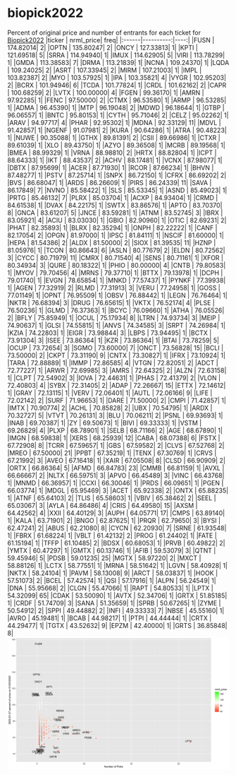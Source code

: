 # biopick2022
Percent of original price and number of entrants for each ticket for [Biopick2022](https://twitter.com/hashtag/Biopick2022)
|ticker | nrml_price| freq|
|:------|----------:|----:|
|FUSN   |  174.82014|    2|
|OPTN   |  135.80247|    2|
|ONCY   |  127.33813|    1|
|KPTI   |  121.69518|    5|
|SRRA   |  114.94940|    1|
|IMUX   |  114.62905|    5|
|VIRI   |  113.78299|    1|
|GMDA   |  113.38583|    7|
|DRMA   |  113.21839|    1|
|NCNA   |  109.24370|    1|
|LQDA   |  109.24025|    2|
|ASRT   |  107.33945|    2|
|MIRM   |  107.21003|    1|
|IMPL   |  103.82387|    2|
|MYO    |  103.57925|    1|
|IPA    |  103.35821|    4|
|VYGR   |  102.95203|    2|
|BCRX   |  101.94946|    6|
|TCDA   |  101.77824|    1|
|CRDL   |  101.62162|    2|
|CAPR   |  100.68259|    2|
|LVTX   |  100.00000|    4|
|FGEN   |   99.36170|    1|
|AMRN   |   97.92285|    1|
|FENC   |   97.50000|    2|
|CTMX   |   96.53580|    1|
|ARMP   |   96.53285|    1|
|ADMA   |   96.45390|    1|
|MTP    |   96.19048|    2|
|MDWD   |   96.18644|    1|
|GTBP   |   96.06557|    1|
|BNTC   |   95.80153|    1|
|CYTH   |   95.71046|    2|
|CELZ   |   95.02262|    1|
|ARAV   |   94.97717|    4|
|PHAR   |   92.95302|    1|
|MDNA   |   92.33129|   11|
|MDVL   |   91.42857|    1|
|NGENF  |   91.07981|    2|
|KURA   |   90.64286|    1|
|ATRA   |   90.48223|    1|
|NUWE   |   90.35088|    1|
|GTHX   |   89.81391|    2|
|CSII   |   89.66986|    1|
|CTXR   |   89.61039|    1|
|XLO    |   89.43750|    1|
|AZYO   |   89.36508|    1|
|MCRB   |   89.19568|    1|
|BMEA   |   88.99329|    1|
|VRNA   |   88.98810|    2|
|HRTX   |   88.82804|    1|
|ICPT   |   88.64333|    1|
|IKT    |   88.43537|    2|
|ACHV   |   88.17481|    1|
|VCNX   |   87.98077|    1|
|DBTX   |   87.95699|    1|
|ACER   |   87.71930|    1|
|RCOR   |   87.66234|    1|
|BHVN   |   87.48277|    1|
|PSTV   |   87.25714|    1|
|SNPX   |   86.72150|    1|
|CFRX   |   86.69202|    2|
|BVS    |   86.68047|    1|
|ARDS   |   86.26609|    1|
|PIRS   |   86.24339|   11|
|SAVA   |   86.17849|    7|
|NVNO   |   85.58422|    1|
|SLS    |   85.53345|    1|
|ASND   |   85.49023|    1|
|PRTG   |   85.46132|    7|
|PLRX   |   85.03704|    1|
|ACXP   |   84.93404|    1|
|CRMD   |   84.61538|    1|
|DVAX   |   84.22175|    1|
|SWTX   |   83.86576|    1|
|APTO   |   83.70370|    8|
|GNCA   |   83.61207|    5|
|JNCE   |   83.59281|    1|
|ATNM   |   83.52745|    3|
|IBRX   |   83.05921|    4|
|ACIU   |   83.03030|    1|
|GBIO   |   82.90960|    1|
|OTIC   |   82.69231|    2|
|PHAT   |   82.35893|    1|
|BLRX   |   82.35294|    1|
|ONPH   |   82.22222|    1|
|CANF   |   82.17054|    2|
|OPGN   |   81.97000|    1|
|IPSC   |   81.84111|    1|
|NSCIF  |   81.60000|    1|
|HEPA   |   81.54386|    2|
|ALDX   |   81.50000|    2|
|SIOX   |   81.39535|   11|
|HZNP   |   81.05976|    1|
|TCON   |   80.86643|    6|
|ASLN   |   80.77679|    2|
|ELDN   |   80.72562|    3|
|CYCC   |   80.71979|   11|
|CMRX   |   80.71540|    4|
|SENS   |   80.71161|    1|
|XFOR   |   80.34934|    3|
|QURE   |   80.18322|    1|
|PHIO   |   80.00000|    4|
|CNTB   |   79.80583|    1|
|MYOV   |   79.70456|    4|
|MRNS   |   79.37710|    1|
|BTTX   |   79.13978|    1|
|DCPH   |   79.01740|    1|
|EVGN   |   78.65854|    1|
|MNKD   |   77.57437|    1|
|PYNKF  |   77.39938|    1|
|AGEN   |   77.32919|    2|
|RLMD   |   77.31913|    3|
|VERU   |   77.24958|    1|
|GOSS   |   77.01149|    1|
|OPNT   |   76.95509|    1|
|OBSV   |   76.88442|    1|
|LEGN   |   76.76464|    1|
|NKTR   |   76.68394|    3|
|DRUG   |   76.65615|    1|
|VKTX   |   76.52174|    4|
|PLSE   |   76.50236|    1|
|GLMD   |   76.37363|    1|
|BCYC   |   76.09660|    1|
|ATHA   |   76.05526|    2|
|BFLY   |   75.85949|    1|
|OCUL   |   75.17934|    8|
|LTRN   |   74.93734|    3|
|MEIP   |   74.90637|    1|
|GLSI   |   74.55815|    1|
|ANVS   |   74.34585|    3|
|SRPT   |   74.26984|    1|
|KZIA   |   74.22803|    1|
|EIGR   |   73.98844|    3|
|LBPS   |   73.94495|    1|
|BCTX   |   73.91304|    3|
|ISEE   |   73.86364|    1|
|KZR    |   73.86364|    1|
|BTAI   |   73.78259|    5|
|OCUP   |   73.72654|    3|
|SGMO   |   73.60000|    7|
|ONCT   |   73.56828|   15|
|BCLI   |   73.50000|    2|
|CKPT   |   73.31190|    9|
|CNTX   |   73.30827|    1|
|IFRX   |   73.10924|    1|
|TARA   |   72.88889|    1|
|IMMP   |   72.86585|    4|
|VTGN   |   72.82051|    2|
|ADCT   |   72.77227|    1|
|ARWR   |   72.69985|    3|
|AMRS   |   72.64325|    2|
|ALZN   |   72.63158|    1|
|CLPT   |   72.54902|    3|
|IOVA   |   72.44631|    1|
|PHAS   |   72.41379|    2|
|VLON   |   72.40803|    4|
|SYBX   |   72.31405|    2|
|ADAP   |   72.26667|   15|
|ETTX   |   72.14612|    1|
|GRAY   |   72.13115|    1|
|VERV   |   72.06401|    1|
|AUTL   |   72.06166|    9|
|LIFE   |   72.02142|    2|
|SURF   |   71.96653|    1|
|DARE   |   71.50000|    2|
|CMPI   |   71.42857|    1|
|IMTX   |   70.90774|    2|
|ACHL   |   70.85828|    2|
|UBX    |   70.54795|    1|
|ARDX   |   70.32727|    5|
|VTVT   |   70.26131|    3|
|BLU    |   70.06211|    2|
|PSNL   |   69.93693|    1|
|INAB   |   69.70387|    1|
|ZY     |   69.50673|    1|
|BIVI   |   69.33333|    1|
|VSTM   |   69.26829|    4|
|PLXP   |   68.78901|    1|
|SELB   |   68.71166|    2|
|AGE    |   68.67890|    1|
|IMGN   |   68.59838|    1|
|XERS   |   68.25939|   12|
|CABA   |   68.07388|    6|
|FSTX   |   67.72908|    8|
|TCRR   |   67.59657|    1|
|GBS    |   67.59582|    2|
|CLVS   |   67.52768|    2|
|MREO   |   67.50000|   21|
|PPBT   |   67.35219|    1|
|TENX   |   67.30769|    1|
|CRVS   |   67.21992|    3|
|AVEO   |   67.16418|    1|
|XAIR   |   67.05508|    8|
|CLSD   |   66.90909|    2|
|ORTX   |   66.86364|    5|
|AFMD   |   66.84783|   23|
|CMMB   |   66.81159|    1|
|AVXL   |   66.66667|    2|
|NLTX   |   66.59751|    3|
|APVO   |   66.45489|    3|
|VINC   |   66.43768|    1|
|MNMD   |   66.36957|    1|
|CCXI   |   66.30046|    1|
|PRDS   |   66.09651|    1|
|PGEN   |   66.03774|    1|
|MDGL   |   65.95469|    3|
|ACET   |   65.92338|    2|
|ONTX   |   65.88235|    1|
|ATNF   |   65.64103|    2|
|TLIS   |   65.58603|    1|
|VBIV   |   65.38462|    2|
|SEEL   |   65.03067|    3|
|AYLA   |   64.86486|    4|
|CRIS   |   64.49580|   15|
|AXSM   |   64.42562|    4|
|XXII   |   64.40129|    3|
|AUPH   |   64.05771|   17|
|CMPS   |   63.89140|    1|
|KALA   |   63.71901|    2|
|BNGO   |   62.87625|    1|
|PRQR   |   62.79650|    3|
|BYSI   |   62.47241|    2|
|ABUS   |   62.21080|    8|
|CYCN   |   62.20930|    7|
|SRNE   |   61.93548|    1|
|FBRX   |   61.68224|    1|
|VBLT   |   61.42132|    2|
|PROG   |   61.24402|    1|
|FATE   |   61.15194|    1|
|TFFP   |   61.10485|    2|
|BDSX   |   60.68053|    1|
|PRVB   |   60.49822|    2|
|YMTX   |   60.47297|    1|
|GMTX   |   60.13746|    1|
|AFIB   |   59.53079|    3|
|QTNT   |   59.45946|    5|
|PDSB   |   59.01235|   25|
|MGTX   |   58.97220|    2|
|MXCT   |   58.88126|    1|
|LCTX   |   58.77551|    1|
|MRNA   |   58.51642|    1|
|LGVN   |   58.40928|    1|
|NKTX   |   58.24104|    1|
|PAVM   |   58.13008|    9|
|ARCT   |   58.03837|    1|
|HOOK   |   57.51073|    2|
|BCEL   |   57.42574|    1|
|QSI    |   57.17916|    1|
|ALPN   |   56.24549|    1|
|DNA    |   55.95668|    2|
|CLGN   |   55.47066|    1|
|RAPT   |   54.80533|    1|
|LPTX   |   54.32099|   65|
|CDAK   |   53.50090|    1|
|AVTX   |   52.34706|    1|
|GRTX   |   51.85185|    1|
|CRDF   |   51.74709|    3|
|SANA   |   51.35659|    1|
|SPRB   |   50.67265|    1|
|ZYME   |   50.54912|    2|
|SPPI   |   49.44882|    2|
|INFI   |   49.33333|    7|
|NBSE   |   45.55160|    1|
|AVRO   |   45.19481|    1|
|BCAB   |   44.98217|    1|
|PTPI   |   44.44444|    1|
|CRTX   |   44.29477|    1|
|TGTX   |   43.52632|    9|
|EPZM   |   42.40000|    1|
|GRTS   |   36.85848|    8|
![retvspicks](biopicks.png?raw=true)
